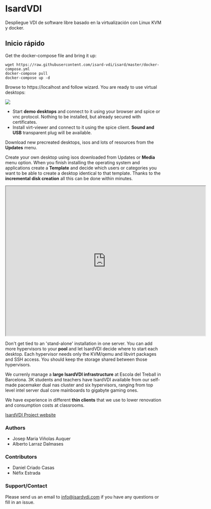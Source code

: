 # Isard**VDI**

Despliegue VDI de software libre basado en la virtualización con Linux KVM y docker.

## Inicio rápido

Get the docker-compose file and bring it up:

```
wget https://raw.githubusercontent.com/isard-vdi/isard/master/docker-compose.yml
docker-compose pull
docker-compose up -d
```

Browse to https://localhost and follow wizard. You are ready to use virtual desktops:

![](images/install.gif)

- Start **demo desktops** and connect to it using your browser and spice or
vnc protocol. Nothing to be installed, but already secured with certificates.
- Install virt-viewer and connect to it using the spice client. **Sound
and USB** transparent plug will be available.

Download new precreated desktops, isos and lots of resources from the **Updates** menu.

Create your own desktop using isos downloaded from Updates or **Media**
menu option. When you finish installing the operating system and
applications create a **Template** and decide which users or categories
you want to be able to create a desktop identical to that template. Thanks to the **incremental disk creation** all this can be done within
minutes.

<iframe src="https://drive.google.com/file/d/1tPL12yw3MEV5IEPL5by7z76zVVSNnAng/preview" width="640" height="480"></iframe>

Don't get tied to an 'stand-alone' installation in one server. You can
add more hypervisors to your **pool** and let IsardVDI decide where to
start each desktop. Each hypervisor needs only the KVM/qemu and libvirt
packages and SSH access. You should keep the storage shared between
those hypervisors.

We currenly manage a **large IsardVDI infrastructure** at Escola del
Treball in Barcelona. 3K students and teachers have IsardVDI available
from our self-made pacemaker dual nas cluster and six hypervisors,
ranging from top level intel server dual core mainboards to gigabyte
gaming ones.

We have experience in different **thin clients** that we use to lower renovation and
consumption costs at classrooms.

[IsardVDI Project website](http://www.isardvdi.com/)

### Authors
+ Josep Maria Viñolas Auquer
+ Alberto Larraz Dalmases

### Contributors
+ Daniel Criado Casas
+ Néfix Estrada

### Support/Contact
Please send us an email to info@isardvdi.com if you have any questions or fill in an issue.
